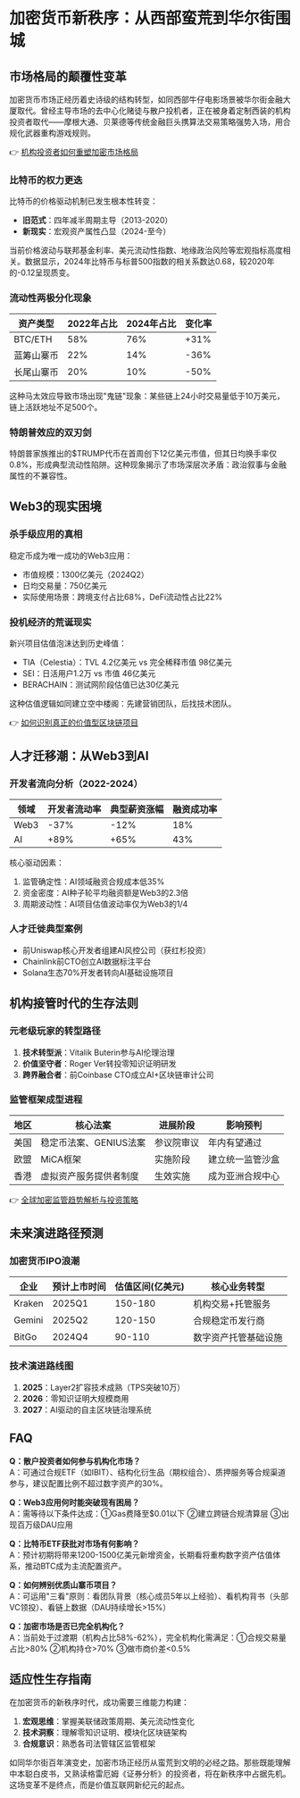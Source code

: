 # 加密货币新秩序：从西部蛮荒到华尔街围城

## 市场格局的颠覆性变革

加密货币市场正经历着史诗级的结构转型，如同西部牛仔电影场景被华尔街金融大厦取代。曾经主导市场的去中心化赌徒与散户投机者，正在被身着定制西装的机构投资者取代——摩根大通、贝莱德等传统金融巨头携算法交易策略强势入场，用合规化武器重构游戏规则。

👉 [机构投资者如何重塑加密市场格局](https://bit.ly/okx_welcome)

### 比特币的权力更迭

比特币的价格驱动机制已发生根本性转变：
- **旧范式**：四年减半周期主导（2013-2020）
- **新现实**：宏观资产属性凸显（2024-至今）

当前价格波动与联邦基金利率、美元流动性指数、地缘政治风险等宏观指标高度相关。数据显示，2024年比特币与标普500指数的相关系数达0.68，较2020年的-0.12呈现质变。

### 流动性两极分化现象

| 资产类型       | 2022年占比 | 2024年占比 | 变化率   |
|----------------|------------|------------|----------|
| BTC/ETH        | 58%        | 76%        | +31%     |
| 蓝筹山寨币     | 22%        | 14%        | -36%     |
| 长尾山寨币     | 20%        | 10%        | -50%     |

这种马太效应导致市场出现"鬼链"现象：某些链上24小时交易量低于10万美元，链上活跃地址不足500个。

### 特朗普效应的双刃剑

特朗普家族推出的$TRUMP代币在首周创下12亿美元市值，但其日均换手率仅0.8%，形成典型流动性陷阱。这种现象揭示了市场深层次矛盾：政治叙事与金融属性的不兼容性。

## Web3的现实困境

### 杀手级应用的真相

稳定币成为唯一成功的Web3应用：
- 市值规模：1300亿美元（2024Q2）
- 日均交易量：750亿美元
- 实际使用场景：跨境支付占比68%，DeFi流动性占比22%

### 投机经济的荒诞现实

新兴项目估值泡沫达到历史峰值：
- TIA（Celestia）：TVL 4.2亿美元 vs 完全稀释市值 98亿美元
- SEI：日活用户1.2万 vs 市值 46亿美元
- BERACHAIN：测试网阶段估值已达30亿美元

这种估值逻辑如同建立空中楼阁：先建营销团队，后找技术团队。

👉 [如何识别真正的价值型区块链项目](https://bit.ly/okx_welcome)

## 人才迁移潮：从Web3到AI

### 开发者流向分析（2022-2024）
| 领域       | 开发者流动率 | 典型薪资涨幅 | 融资成功率 |
|------------|--------------|--------------|------------|
| Web3       | -37%         | -12%         | 18%        |
| AI         | +89%         | +65%         | 43%        |

核心驱动因素：
1. 监管确定性：AI领域融资合规成本低35%
2. 资金密度：AI种子轮平均融资额是Web3的2.3倍
3. 周期波动性：AI项目估值波动率仅为Web3的1/4

### 人才迁徙典型案例
- 前Uniswap核心开发者组建AI风控公司（获红杉投资）
- Chainlink前CTO创立AI数据标注平台
- Solana生态70%开发者转向AI基础设施项目

## 机构接管时代的生存法则

### 元老级玩家的转型路径
1. **技术转型派**：Vitalik Buterin参与AI伦理治理
2. **价值坚守者**：Roger Ver转投零知识证明研发
3. **跨界融合者**：前Coinbase CTO成立AI+区块链审计公司

### 监管框架成型进程
| 地区       | 核心法案               | 进展阶段   | 影响预判          |
|------------|------------------------|------------|-------------------|
| 美国       | 稳定币法案、GENIUS法案 | 参议院审议 | 年内有望通过      |
| 欧盟       | MiCA框架               | 实施阶段   | 建立统一监管沙盒  |
| 香港       | 虚拟资产服务提供者制度 | 生效实施   | 成为亚洲合规中心  |

👉 [全球加密监管趋势解析与投资策略](https://bit.ly/okx_welcome)

## 未来演进路径预测

### 加密货币IPO浪潮
| 企业       | 预计上市时间 | 估值区间(亿美元) | 核心业务转型          |
|------------|--------------|------------------|-----------------------|
| Kraken     | 2025Q1       | 150-180          | 机构交易+托管服务     |
| Gemini     | 2025Q2       | 120-150          | 合规稳定币发行商      |
| BitGo      | 2024Q4       | 90-110           | 数字资产托管基础设施  |

### 技术演进路线图
1. **2025**：Layer2扩容技术成熟（TPS突破10万）
2. **2026**：零知识证明大规模商用
3. **2027**：AI驱动的自主区块链治理系统

## FAQ

**Q：散户投资者如何参与机构化市场？**  
A：可通过合规ETF（如IBIT）、结构化衍生品（期权组合）、质押服务等合规渠道参与，建议配置比例不超过数字资产的30%。

**Q：Web3应用何时能突破现有困局？**  
A：需等待以下条件达成：①Gas费降至$0.01以下 ②建立跨链合规清算层 ③出现百万级DAU应用

**Q：比特币ETF获批对市场有何影响？**  
A：预计初期将带来1200-1500亿美元新增资金，长期看将重构数字资产估值体系，推动BTC成为主流配置资产。

**Q：如何辨别优质山寨币项目？**  
A：可运用"三看"原则：看团队背景（核心成员5年以上经验）、看机构背书（头部VC领投）、看链上数据（DAU持续增长>15%）

**Q：加密市场是否已完全机构化？**  
A：当前处于过渡期（机构占比58%-62%），完全机构化需满足：①合规交易量占比>80% ②机构持仓>70% ③做市商价差<0.5%

## 适应性生存指南

在加密货币的新秩序时代，成功需要三维能力构建：
1. **宏观思维**：掌握美联储政策周期、美元流动性变化
2. **技术洞察**：理解零知识证明、模块化区块链架构
3. **合规意识**：熟悉各司法管辖区监管框架

如同华尔街百年演变史，加密市场正经历从蛮荒到文明的必经之路。那些既能理解中本聪白皮书，又熟读格雷厄姆《证券分析》的投资者，将在新秩序中占据先机。这场变革不是终点，而是价值互联网新纪元的起点。